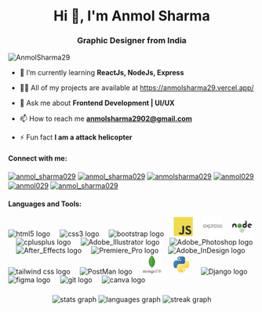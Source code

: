 <h1 align="center">Hi 👋, I'm Anmol Sharma</h1>
<h3 align="center">Graphic Designer from India</h3>

<p align="left"> <img src="https://komarev.com/ghpvc/?username=AnmolSharma29&label=Profile%20views&color=0e75b6&style=flat" alt="AnmolSharma29" /> </p>

- 🌱 I’m currently learning **ReactJs, NodeJs, Express**

- 👨‍💻 All of my projects are available at https://anmolsharma29.vercel.app/

- 💬 Ask me about **Frontend Development | UI/UX**

- 📫 How to reach me **anmolsharma2902@gmail.com**

- ⚡ Fun fact **I am a attack helicopter**
  
<h4 align="left">Connect with me:</h4>
<p align="left">
<a href="https://instagram.com/anmol_sharma029" target="_blank"><img align="center" src="https://raw.githubusercontent.com/rahuldkjain/github-profile-readme-generator/master/src/images/icons/Social/instagram.svg" alt="anmol_sharma029" height="30" width="40" /></a>
<a href="https://twitter.com/anmol_sharma029" target="_blank"><img align="center" src="https://raw.githubusercontent.com/rahuldkjain/github-profile-readme-generator/master/src/images/icons/Social/twitter.svg" alt="anmol_sharma029" height="30" width="40" /></a>
<a href="https://linkedin.com/in/anmolsharma029" target="_blank"><img align="center" src="https://raw.githubusercontent.com/rahuldkjain/github-profile-readme-generator/master/src/images/icons/Social/linked-in-alt.svg" alt="anmolsharma029" height="30" width="40" /></a>
<a href="https://www.leetcode.com/anmol029" target="_blank"><img align="center" src="https://raw.githubusercontent.com/rahuldkjain/github-profile-readme-generator/master/src/images/icons/Social/leet-code.svg" alt="anmol029" height="30" width="40" /></a>
<a href="https://codeforces.com/profile/anmol029" target="_blank"><img align="center" src="https://raw.githubusercontent.com/rahuldkjain/github-profile-readme-generator/master/src/images/icons/Social/codeforces.svg" alt="anmol029" height="30" width="40" /></a>
<a href="https://codepen.io/anmol_sharma029" target="_blank"><img align="center" src="https://raw.githubusercontent.com/rahuldkjain/github-profile-readme-generator/master/src/images/icons/Social/codepen.svg" alt="anmol_sharma029" height="30" width="40" /></a>
</p>

<h4 align="left">Languages and Tools:</h4>
<div align="left">
  <img src="https://cdn.jsdelivr.net/gh/devicons/devicon/icons/html5/html5-original.svg" height="40" alt="html5 logo"  />
  <img width="12" />
  <img src="https://cdn.jsdelivr.net/gh/devicons/devicon/icons/css3/css3-original.svg" height="40" alt="css3 logo"  />
  <img width="12" />
  <img src="https://cdn.jsdelivr.net/gh/devicons/devicon/icons/bootstrap/bootstrap-original.svg" height="40" alt="bootstrap logo"  />
  <img width="12" />
  <img src="https://raw.githubusercontent.com/devicons/devicon/master/icons/javascript/javascript-original.svg" height="40" alt="bootstrap logo"  />
  <img width="12" />
  <img src="https://raw.githubusercontent.com/devicons/devicon/master/icons/express/express-original-wordmark.svg" height="40" alt="Express logo"  />
  <img width="12" />
  <img src="https://raw.githubusercontent.com/devicons/devicon/master/icons/nodejs/nodejs-original-wordmark.svg" height="40" alt="NodeJS logo"  />
  <img width="12" />
  <img src="https://cdn.jsdelivr.net/gh/devicons/devicon/icons/cplusplus/cplusplus-original.svg" height="40" alt="cplusplus logo"  />
  <img width="12" />
  <img src="https://upload.wikimedia.org/wikipedia/commons/thumb/f/fb/Adobe_Illustrator_CC_icon.svg/768px-Adobe_Illustrator_CC_icon.svg.png" height="40" alt="Adobe_Illustrator logo"  />
  <img width="12" />
  <img src="https://upload.wikimedia.org/wikipedia/commons/thumb/a/af/Adobe_Photoshop_CC_icon.svg/768px-Adobe_Photoshop_CC_icon.svg.png" height="40" alt="Adobe_Photoshop logo"  />
  <img width="12" />
  <img src="https://upload.wikimedia.org/wikipedia/commons/thumb/c/cb/Adobe_After_Effects_CC_icon.svg/1051px-Adobe_After_Effects_CC_icon.svg.png" height="40" alt="After_Effects logo"  />
  <img width="12" />
  <img src="https://upload.wikimedia.org/wikipedia/commons/thumb/4/40/Adobe_Premiere_Pro_CC_icon.svg/768px-Adobe_Premiere_Pro_CC_icon.svg.png" height="40" alt="Premiere_Pro logo"  />
  <img width="12" />
  <img src="https://upload.wikimedia.org/wikipedia/commons/thumb/4/48/Adobe_InDesign_CC_icon.svg/768px-Adobe_InDesign_CC_icon.svg.png" height="40" alt="Adobe_InDesign logo"  />
  <img width="12" />
  <img src="https://www.vectorlogo.zone/logos/tailwindcss/tailwindcss-icon.svg" height="40" alt="tailwind css logo"  />
  <img width="12" />
  <img src="https://www.vectorlogo.zone/logos/getpostman/getpostman-icon.svg" height="40" alt="PostMan logo"  />
  <img width="12" />
  <img src="https://raw.githubusercontent.com/devicons/devicon/master/icons/mongodb/mongodb-original-wordmark.svg" height="40" alt="MongoDB logo"  />
  <img width="12" />
  <img src="https://raw.githubusercontent.com/devicons/devicon/master/icons/python/python-original.svg" height="40" alt="Python logo"  />
  <img width="12" />
  <img src="https://1000logos.net/wp-content/uploads/2020/08/Django-Logo-640x400.png" height="40" alt="Django logo"  />
  <img width="12" />
  <img src="https://cdn.jsdelivr.net/gh/devicons/devicon/icons/figma/figma-original.svg" height="40" alt="figma logo"  />
  <img width="12" />
  <img src="https://cdn.jsdelivr.net/gh/devicons/devicon/icons/git/git-original.svg" height="40" alt="git logo"  />
  <img width="12" />
  <img src="https://freepnglogo.com/images/all_img/1691829400logo-canva-png.png" height="40" alt="canva logo"  />
</div>

###

<div align="center">
  <img src="https://github-readme-stats.vercel.app/api?username=AnmolSharma29&hide_title=false&hide_rank=false&show_icons=true&include_all_commits=true&count_private=true&disable_animations=false&theme=dracula&locale=en&hide_border=false&order=1" height="150" alt="stats graph"  />
  <img src="https://github-readme-stats.vercel.app/api/top-langs?username=AnmolSharma29&locale=en&hide_title=false&layout=compact&card_width=320&langs_count=5&theme=dracula&hide_border=false&order=2" height="150" alt="languages graph"  />
  <img src="https://streak-stats.demolab.com?user=AnmolSharma29&locale=en&mode=daily&theme=dracula&hide_border=false&border_radius=5&order=3" height="150" alt="streak graph"  />
</div>

###

<rect xmlns="http://www.w3.org/2000/svg" data-testid="card-bg" x="0.5" y="0.5" rx="4.5" height="99%" stroke="#e4e2e2" width="299" fill="#141321" stroke-opacity="0"/>

###
